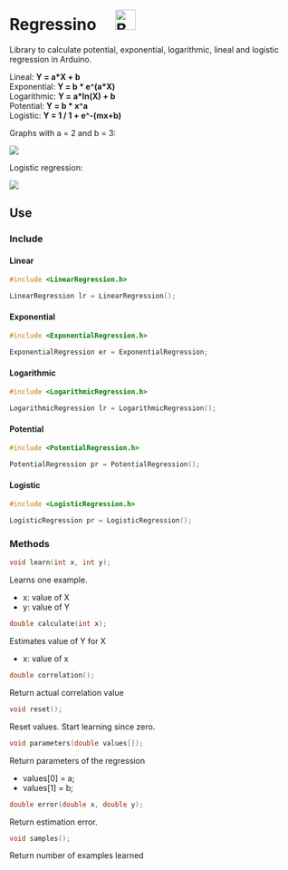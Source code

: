 # Regressino &nbsp;&nbsp;&nbsp;&nbsp;<a href='https://ko-fi.com/I2I012UF3' target='_blank'><img height='36' style='border:0px;height:36px;' src='https://az743702.vo.msecnd.net/cdn/kofi1.png?v=2' border='0' alt='Buy Me a Coffee at ko-fi.com' /></a>

Library to calculate potential, exponential, logarithmic, lineal and logistic regression in Arduino.

Lineal: **Y = a*X + b**  
Exponential: **Y = b * e^(a*X)**   
Logarithmic: **Y = a*ln(X) + b**  
Potential: **Y = b * x^a**  
Logistic: **Y = 1 / 1 + e^-(mx+b)**

Graphs with a = 2 and b = 3:

![](https://raw.githubusercontent.com/cubiwan/Regressino/master/Regressino.png)

Logistic regression:

![](https://raw.githubusercontent.com/cubiwan/Regressino/master/Logistic.png)

## Use

### Include

#### Linear 

```c
#include <LinearRegression.h>

LinearRegression lr = LinearRegression();
```

#### Exponential 

```c
#include <ExponentialRegression.h>

ExponentialRegression er = ExponentialRegression;
```

#### Logarithmic 

```c
#include <LogarithmicRegression.h>

LogarithmicRegression lr = LogarithmicRegression();
```

#### Potential

```c
#include <PotentialRegression.h>

PotentialRegression pr = PotentialRegression();
```

#### Logistic

```c
#include <LogisticRegression.h>

LogisticRegression pr = LogisticRegression();
```

### Methods

```c
void learn(int x, int y);  
```

Learns one example.
* x: value of X
* y: value of Y

  
```c
double calculate(int x);  
```

Estimates value of Y for X
* x: value of x 

  
```c
double correlation();  
```

Return actual correlation value

   
```c
void reset();  
```

Reset values. Start learning since zero.

  
```c
void parameters(double values[]);
```

Return parameters of the regression
* values[0] = a;
* values[1] = b;
  

```c
double error(double x, double y);  
```
  
Return estimation error.

  
```c
void samples();
```
Return number of examples learned


